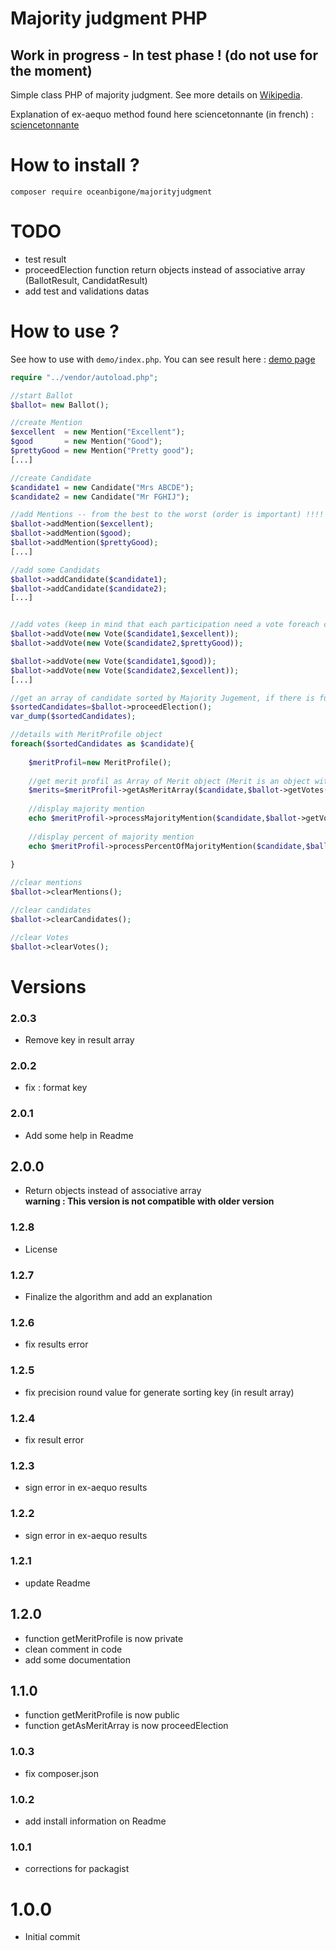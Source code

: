# Majority judgment PHP 

## Work in progress - In test phase ! (do not use for the moment)

Simple class PHP of majority judgment. See more details on [Wikipedia](https://en.wikipedia.org/wiki/Majority_judgment).

Explanation of ex-aequo method found here sciencetonnante (in french) : [sciencetonnante](https://sciencetonnante.wordpress.com/2016/10/21/reformons-lelection-presidentielle/)

# How to install ?

``` composer require oceanbigone/majorityjudgment ``` 

# TODO
- test result
- proceedElection function return objects instead of associative array (BallotResult, CandidatResult)
- add test and validations datas

# How to use ?

See how to use with ``demo/index.php``.
You can see result here : [demo page](http://majority-judgement-demo.garrot.org)

```php
require "../vendor/autoload.php";

//start Ballot
$ballot= new Ballot();

//create Mention
$excellent  = new Mention("Excellent");
$good       = new Mention("Good");
$prettyGood = new Mention("Pretty good");
[...]

//create Candidate
$candidate1 = new Candidate("Mrs ABCDE");
$candidate2 = new Candidate("Mr FGHIJ");

//add Mentions -- from the best to the worst (order is important) !!!!
$ballot->addMention($excellent);
$ballot->addMention($good);
$ballot->addMention($prettyGood);
[...]

//add some Candidats
$ballot->addCandidate($candidate1);
$ballot->addCandidate($candidate2);
[...]


//add votes (keep in mind that each participation need a vote foreach candidate !)
$ballot->addVote(new Vote($candidate1,$excellent));
$ballot->addVote(new Vote($candidate2,$prettyGood));

$ballot->addVote(new Vote($candidate1,$good));
$ballot->addVote(new Vote($candidate2,$excellent));
[...]

//get an array of candidate sorted by Majority Jugement, if there is full ex-aequo (even after index added) then they are ordered by name.
$sortedCandidates=$ballot->proceedElection();
var_dump($sortedCandidates);

//details with MeritProfile object
foreach($sortedCandidates as $candidate){
    
    $meritProfil=new MeritProfile();
    
    //get merit profil as Array of Merit object (Merit is an object with two property : mention and percent of this mention) 
    $merits=$meritProfil->getAsMeritArray($candidate,$ballot->getVotes(),$ballot->getMentions());
    
    //display majority mention
    echo $meritProfil->processMajorityMention($candidate,$ballot->getVotes(),$ballot->getMentions()))->getLabel();
    
    //display percent of majority mention
    echo $meritProfil->processPercentOfMajorityMention($candidate,$ballot->getVotes(),$ballot->getMentions()));
        
}

//clear mentions
$ballot->clearMentions();

//clear candidates
$ballot->clearCandidates();

//clear Votes
$ballot->clearVotes();
```


# Versions

### 2.0.3
- Remove key in result array 

### 2.0.2
- fix : format key

### 2.0.1
- Add some help in Readme

## 2.0.0
- Return objects instead of associative array  
**warning : This version is not compatible with older version**

### 1.2.8
- License

### 1.2.7
- Finalize the algorithm and add an explanation

### 1.2.6
- fix results error

### 1.2.5
- fix precision round value for generate sorting key (in result array)

### 1.2.4
- fix result error

### 1.2.3
- sign error in ex-aequo results

### 1.2.2
- sign error in ex-aequo results

### 1.2.1
- update Readme

## 1.2.0
- function getMeritProfile is now private
- clean comment in code
- add some documentation

## 1.1.0
- function getMeritProfile is now public
- function getAsMeritArray is now proceedElection

### 1.0.3
- fix composer.json 

### 1.0.2
- add install information on Readme

### 1.0.1
- corrections for packagist

# 1.0.0
- Initial commit






